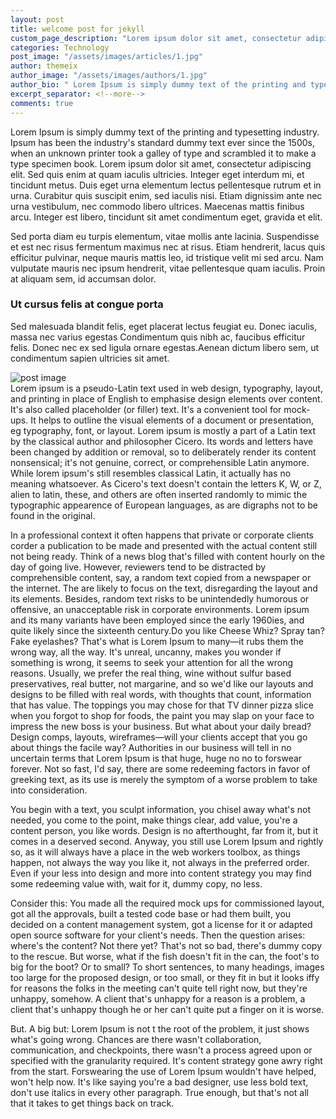 ```yaml
---
layout: post
title: welcome post for jekyll
custom_page_description: "Lorem ipsum dolor sit amet, consectetur adipiscing elit. Sed quis enim at quam iaculis ultricies. Integer eget interdum mine"
categories: Technology
post_image: "/assets/images/articles/1.jpg"
author: themeix
author_image: "/assets/images/authors/1.jpg"
author_bio: " Lorem Ipsum is simply dummy text of the printing and typesetting industry.  Ipsum has been the industry's standard dummy"
excerpt_separator: <!--more-->
comments: true
---
```


Lorem Ipsum is simply dummy text of the printing and typesetting industry.  Ipsum has been the industry's standard dummy text ever since the 1500s, when an unknown printer took a galley of type and scrambled it to make a type specimen book.  <!--more--> Lorem ipsum dolor sit amet, consectetur adipiscing elit. Sed quis enim at quam iaculis ultricies. Integer eget interdum mi, et tincidunt metus. Duis eget urna elementum lectus pellentesque rutrum et in urna. Curabitur quis suscipit enim, sed iaculis nisi. Etiam dignissim ante nec urna vestibulum, nec commodo libero ultrices. Maecenas mattis finibus arcu. Integer est libero, tincidunt sit amet condimentum eget, gravida et elit. 

Sed porta diam eu turpis elementum, vitae mollis ante lacinia. Suspendisse et est nec risus fermentum maximus nec at risus. Etiam hendrerit, lacus quis efficitur pulvinar, neque mauris mattis leo, id tristique velit mi sed arcu. Nam vulputate mauris nec ipsum hendrerit, vitae pellentesque quam iaculis. Proin at aliquam sem, id accumsan dolor.

<h3>Ut cursus felis at congue porta</h3>
<p>Sed malesuada blandit felis, eget placerat lectus feugiat eu. Donec iaculis, massa nec varius egestas Condimentum quis nibh ac, faucibus efficitur felis. Donec nec ex sed ligula ornare egestas.Aenean dictum libero sem, ut condimentum sapien ultricies sit amet.</p>

<div class="blog-detaild-img">
    <img src="/assets/images/articles/3.jpg" alt="post image">
</div>
Lorem ipsum is a pseudo-Latin text used in web design, typography, layout, and printing in place of English to emphasise design elements over content. It's also called placeholder (or filler) text. It's a convenient tool for mock-ups. It helps to outline the visual elements of a document or presentation, eg typography, font, or layout. Lorem ipsum is mostly a part of a Latin text by the classical author and philosopher Cicero. Its words and letters have been changed by addition or removal, so to deliberately render its content nonsensical; it's not genuine, correct, or comprehensible Latin anymore. While lorem ipsum's still resembles classical Latin, it actually has no meaning whatsoever. As Cicero's text doesn't contain the letters K, W, or Z, alien to latin, these, and others are often inserted randomly to mimic the typographic appearence of European languages, as are digraphs not to be found in the original.

In a professional context it often happens that private or corporate clients corder a publication to be made and presented with the actual content still not being ready. Think of a news blog that's filled with content hourly on the day of going live. However, reviewers tend to be distracted by comprehensible content, say, a random text copied from a newspaper or the internet. The are likely to focus on the text, disregarding the layout and its elements. Besides, random text risks to be unintendedly humorous or offensive, an unacceptable risk in corporate environments. Lorem ipsum and its many variants have been employed since the early 1960ies, and quite likely since the sixteenth century.Do you like Cheese Whiz? Spray tan? Fake eyelashes? That's what is Lorem Ipsum to many—it rubs them the wrong way, all the way. It's unreal, uncanny, makes you wonder if something is wrong, it seems to seek your attention for all the wrong reasons. Usually, we prefer the real thing, wine without sulfur based preservatives, real butter, not margarine, and so we'd like our layouts and designs to be filled with real words, with thoughts that count, information that has value.
The toppings you may chose for that TV dinner pizza slice when you forgot to shop for foods, the paint you may slap on your face to impress the new boss is your business. But what about your daily bread? Design comps, layouts, wireframes—will your clients accept that you go about things the facile way? Authorities in our business will tell in no uncertain terms that Lorem Ipsum is that huge, huge no no to forswear forever. Not so fast, I'd say, there are some redeeming factors in favor of greeking text, as its use is merely the symptom of a worse problem to take into consideration.

You begin with a text, you sculpt information, you chisel away what's not needed, you come to the point, make things clear, add value, you're a content person, you like words. Design is no afterthought, far from it, but it comes in a deserved second. Anyway, you still use Lorem Ipsum and rightly so, as it will always have a place in the web workers toolbox, as things happen, not always the way you like it, not always in the preferred order. Even if your less into design and more into content strategy you may find some redeeming value with, wait for it, dummy copy, no less.

Consider this: You made all the required mock ups for commissioned layout, got all the approvals, built a tested code base or had them built, you decided on a content management system, got a license for it or adapted open source software for your client's needs. Then the question arises: where's the content? Not there yet? That's not so bad, there's dummy copy to the rescue. But worse, what if the fish doesn't fit in the can, the foot's to big for the boot? Or to small? To short sentences, to many headings, images too large for the proposed design, or too small, or they fit in but it looks iffy for reasons the folks in the meeting can't quite tell right now, but they're unhappy, somehow. A client that's unhappy for a reason is a problem, a client that's unhappy though he or her can't quite put a finger on it is worse.

But. A big but: Lorem Ipsum is not t the root of the problem, it just shows what's going wrong. Chances are there wasn't collaboration, communication, and checkpoints, there wasn't a process agreed upon or specified with the granularity required. It's content strategy gone awry right from the start. Forswearing the use of Lorem Ipsum wouldn't have helped, won't help now. It's like saying you're a bad designer, use less bold text, don't use italics in every other paragraph. True enough, but that's not all that it takes to get things back on track.